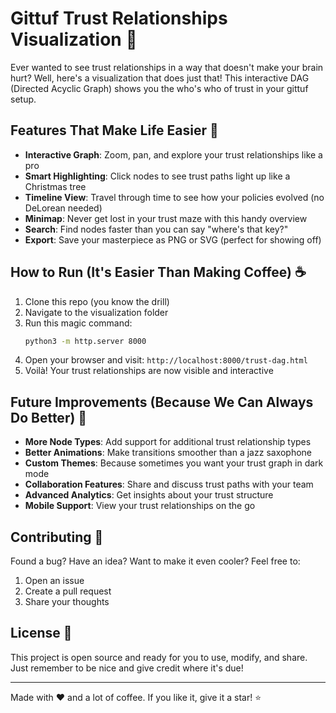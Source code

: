 # Gittuf Trust Relationships Visualization 🎯

Ever wanted to see trust relationships in a way that doesn't make your brain hurt? Well, here's a visualization that does just that! This interactive DAG (Directed Acyclic Graph) shows you the who's who of trust in your gittuf setup.

## Features That Make Life Easier 🎨

- **Interactive Graph**: Zoom, pan, and explore your trust relationships like a pro
- **Smart Highlighting**: Click nodes to see trust paths light up like a Christmas tree
- **Timeline View**: Travel through time to see how your policies evolved (no DeLorean needed)
- **Minimap**: Never get lost in your trust maze with this handy overview
- **Search**: Find nodes faster than you can say "where's that key?"
- **Export**: Save your masterpiece as PNG or SVG (perfect for showing off)

## How to Run (It's Easier Than Making Coffee) ☕

1. Clone this repo (you know the drill)
2. Navigate to the visualization folder
3. Run this magic command:
   ```bash
   python3 -m http.server 8000
   ```
4. Open your browser and visit: `http://localhost:8000/trust-dag.html`
5. Voilà! Your trust relationships are now visible and interactive

## Future Improvements (Because We Can Always Do Better) 🚀

- **More Node Types**: Add support for additional trust relationship types
- **Better Animations**: Make transitions smoother than a jazz saxophone
- **Custom Themes**: Because sometimes you want your trust graph in dark mode
- **Collaboration Features**: Share and discuss trust paths with your team
- **Advanced Analytics**: Get insights about your trust structure
- **Mobile Support**: View your trust relationships on the go

## Contributing 🤝

Found a bug? Have an idea? Want to make it even cooler? Feel free to:
1. Open an issue
2. Create a pull request
3. Share your thoughts

## License 📄

This project is open source and ready for you to use, modify, and share. Just remember to be nice and give credit where it's due!

---

Made with ❤️ and a lot of coffee. If you like it, give it a star! ⭐ 